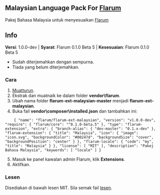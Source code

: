 ## Malaysian Language Pack For [Flarum](http://flarum.org/)

Pakej Bahasa Malaysia untuk menyesuaikan [Flarum](http://flarum.org/)

## Info
**Versi**:  1.0.0-dev | **Syarat**: Flarum 0.1.0 Beta 5 | **Kesesuaian**: Flarum 0.1.0 Beta 5

 - Sudah diterjemahkan dengan sempurna.
 - Tiada yang belum diterjemahkan.

### Cara
1. [Muatturun](https://github.com/ahrasis/flarum-ext-malaysian/archive/master.zip).
2. Ekstrak dan muatnaik ke dalam folder **vendor\flarum**.
3. Ubah nama folder **flarum-ext-malaysian-master** menjadi **flarum-ext-malaysian**.
4. Buka fail **vendor\composer\installed.json** dan tambahkan ini:

`    {
        "name": "flarum/flarum-ext-malaysian",
        "version": "v1.0.0-dev",
        "require": {
            "flarum/core": "^0.1.0-beta.5"
        },
        "type": "flarum-extension",
        "extra": {
            "branch-alias": {
                "dev-master": "0.1.x-dev"
            },
            "flarum-extension": {
                "title": "Malaysia",
                "icon": {
                    "image": "icon.svg",
                    "backgroundColor": "#00247d",
                    "backgroundSize": "cover",
                    "backgroundPosition": "center"
                }
            },
            "flarum-locale": {
                "code": "my",
                "title": "Malaysia"
            }
        },
        "license": [
            "MIT"
        ],
        "description": "Pakej Bahasa Malaysia",
        "keywords": [
            "locale"
        ]
    }`

5. Masuk ke panel kawalan admin Flarum, klik **Extensions**.
6. Aktifkan.

### Lesen
Disediakan di bawah lesen MIT. Sila semak fail [lesen](https://github.com/ahrasis/flarum-ext-malaysian/blob/master/LICENSE).


